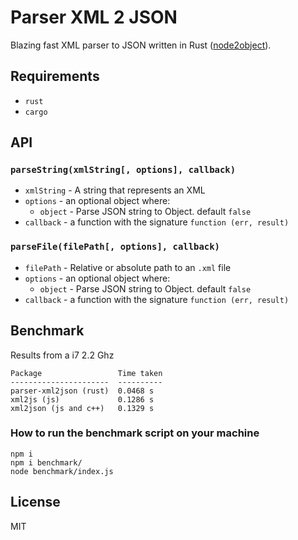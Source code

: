 # Parser XML 2 JSON

Blazing fast XML parser to JSON written in Rust ([node2object](https://github.com/vorot93/node2object)).

## Requirements

- `rust`
- `cargo`

## API

### `parseString(xmlString[, options], callback)`
 - `xmlString` - A string that represents an XML
 - `options` - an optional object where:
   - `object` - Parse JSON string to Object. default `false`
 - `callback` - a function with the signature `function (err, result)`

### `parseFile(filePath[, options], callback)`
- `filePath` - Relative or absolute path to an `.xml` file
- `options` - an optional object where:
  - `object` - Parse JSON string to Object. default `false`
- `callback` - a function with the signature `function (err, result)`


## Benchmark
Results from a i7 2.2 Ghz

```
Package                 Time taken
----------------------  ----------
parser-xml2json (rust)  0.0468 s
xml2js (js)             0.1286 s
xml2json (js and c++)   0.1329 s
```

### How to run the benchmark script on your machine

```
npm i
npm i benchmark/
node benchmark/index.js
```

## License

MIT
